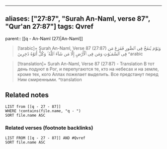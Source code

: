 
---
aliases: ["27:87", "Surah An-Naml, verse 87", "Qur'an 27:87"]
tags: Qvref
---

parent:: [[q - An-Naml (27)|An-Naml]]

> [!arabic]+ Surah An-Naml, Verse 87 (27:87)
> <span class="quran-arabic">وَيَوْمَ يُنفَخُ فِى ٱلصُّورِ فَفَزِعَ مَن فِى ٱلسَّمَـٰوَٰتِ وَمَن فِى ٱلْأَرْضِ إِلَّا مَن شَآءَ ٱللَّهُ ۚ وَكُلٌّ أَتَوْهُ دَٰخِرِينَ</span>
^arabic

> [!translation]+ Surah An-Naml, Verse 87 (27:87) - Translation
> В тот день подуют в Рог, и перепугаются те, кто на небесах и на земле, кроме тех, кого Аллах пожелает выделить. Все предстанут перед Ним смиренными.
^translation



## Related notes
```dataview
LIST from [[q - 27 - 87]]
WHERE !contains(file.name, "q - ")
SORT file.name ASC
```

### Related verses (footnote backlinks)
```dataview
LIST FROM [[q - 27 - 87]] AND #Qvref
SORT file.name ASC
```

